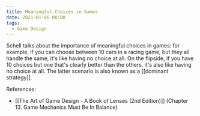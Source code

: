 ```yaml
---
title: Meaningful Choices in Games
date: 2021-01-06 00:00
tags:
  - Game Design 
---
```


Schell talks about the importance of meaningful choices in games: for example, if you can choose between 10 cars in a racing game, but they all handle the same, it's like having no choice at all. On the flipside, if you have 10 choices but one that's clearly better than the others, it's also like having no choice at all. The latter scenario is also known as a [[dominant strategy]].

References:

* [[The Art of Game Design - A Book of Lenses (2nd Edition)]] (Chapter 13. Game Mechanics Must Be In Balance)
